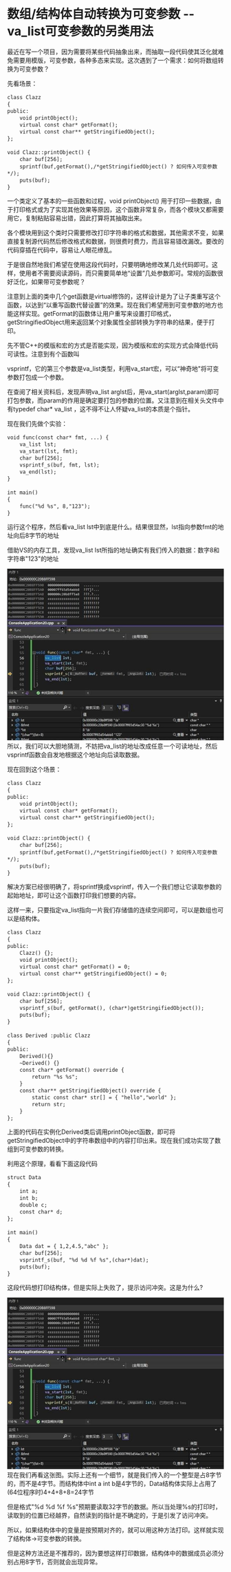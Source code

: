 # 数组/结构体自动转换为可变参数 --va_list可变参数的另类用法

最近在写一个项目，因为需要将某些代码抽象出来，而抽取一段代码使其泛化就难免需要用模版，可变参数，各种多态来实现。这次遇到了一个需求：如何将数组转换为可变参数？

先看场景：


```
class Clazz
{
public:
    void printObject();
	virtual const char* getFormat();
	virtual const char** getStringifiedObject();
};

void Clazz::printObject() {
	char buf[256];
	sprintf(buf,getFormat(),/*getStringifiedObject() ? 如何传入可变参数 */);
    puts(buf);
}

```
一个类定义了基本的一些函数和过程，void printObject() 用于打印一些数据，由于打印格式或为了实现其他效果等原因，这个函数非常复杂，而各个模块又都需要用它，复制粘贴容易出错，因此打算将其抽取出来。

各个模块用到这个类时只需要修改打印字符串的格式和数据，其他需求不变，如果直接复制源代码然后修改格式和数据，则很费时费力，而且容易错改漏改。要改的代码穿插在代码中，容易让人眼花缭乱。

于是很自然地我们希望在使用这段代码时，只要明确地修改某几处代码即可。这样，使用者不需要阅读源码，而只需要简单地“设置”几处参数即可。常规的函数很好泛化，如果带可变参数呢？

注意到上面的类中几个get函数是virtual修饰的，这样设计是为了让子类重写这个函数，以达到“以重写函数代替设置”的效果。现在我们希望用到可变参数的地方也能这样实现。getFormat的函数体让用户重写来设置打印格式，getStringifiedObject用来返回某个对象属性全部转换为字符串的结果，便于打印。

先不管C++的模版和宏的方式是否能实现，因为模版和宏的实现方式会降低代码可读性。注意到有个函数叫

vsprintf，它的第三个参数是va\_list类型，利用va\_start宏，可以“神奇地"将可变参数打包成一个参数。

在查阅了相关资料后，发现声明va\_list arglst后，用va\_start(arglst,param)即可打包参数，而param的作用是确定要打包的参数的位置。又注意到在相关头文件中有typedef char\* va\_list ，这不得不让人怀疑va\_list的本质是个指针。

现在我们先做个实验：


```
void func(const char* fmt, ...) {
	va_list lst;
	va_start(lst, fmt);
	char buf[256];
	vsprintf_s(buf, fmt, lst);
	va_end(lst);
}

int main()
{
	func("%d %s", 8,"123");
}

```
运行这个程序，然后看va\_list lst中到底是什么。结果很显然，lst指向参数fmt的地址向后8字节的地址

借助VS的内存工具，发现va\_list lst所指的地址确实有我们传入的数据：数字8和字符串"123"的地址

![](数组结构体自动转换为可变参数_--va_list可变参数的另类用法/1.jpg)  
所以，我们可以大胆地猜测，不妨把va\_list的地址改成任意一个可读地址，然后vsprintf函数会自发地根据这个地址向后读取数据。

现在回到这个场景：


```
class Clazz
{
public:
    void printObject();
	virtual const char* getFormat();
	virtual const char** getStringifiedObject();
};

void Clazz::printObject() {
	char buf[256];
	sprintf(buf,getFormat(),/*getStringifiedObject() ? 如何传入可变参数 */);
    puts(buf);
}

```
解决方案已经很明确了，将sprintf换成vsprintf，传入一个我们想让它读取参数的起始地址，即可让这个函数打印我们想要的内容。

这样一来，只要指定va\_list指向一片我们存储值的连续空间即可，可以是数组也可以是结构体。


```
class Clazz
{
public:
	Clazz() {};
	void printObject();
	virtual const char* getFormat() = 0;
	virtual const char** getStringifiedObject() = 0;
};

void Clazz::printObject() {
	char buf[256];
	vsprintf_s(buf, getFormat(), (char*)getStringifiedObject());
	puts(buf);
}

class Derived :public Clazz
{
public:
	Derived(){}
	~Derived() {}
	const char* getFormat() override {
		return "%s %s";
	}
	const char** getStringifiedObject() override {
		static const char* str[] = { "hello","world" };
		return str;
	}
};

```
上面的代码在实例化Derived类后调用printObject函数，即可将getStringifiedObject中的字符串数组中的内容打印出来。现在我们成功实现了数组到可变参数的转换。

利用这个原理，看看下面这段代码


```
struct Data
{
	int a;
	int b;
	double c;
	const char* d;
};

int main()
{
	Data dat = { 1,2,4.5,"abc" };
	char buf[256];
	vsprintf_s(buf, "%d %d %f %s",(char*)dat);
	puts(buf);
}

```
这段代码想打印结构体，但是实际上失败了，提示访问冲突。这是为什么?

![](数组结构体自动转换为可变参数_--va_list可变参数的另类用法/2.jpg)  
现在我们再看这张图。实际上还有一个细节，就是我们传入的一个整型是占8字节的，而不是4字节。而结构体中int a int b是4字节的，Data结构体实际上占用了(64位程序时)4+4+8+8=24字节

但是格式"%d %d %f %s"预期要读取32字节的数据。所以当处理%s的打印时，读取到的位置已经越界，自然读到的指针是不确定的，于是引发了访问冲突。

所以，如果结构体中的变量是按预期对齐的，就可以用这种方法打印。这样就实现了结构体->可变参数的转换。

但是这种方法还是不推荐的，因为要想这样打印数据，结构体中的数据成员必须分别占用8字节，否则就会出现异常。

